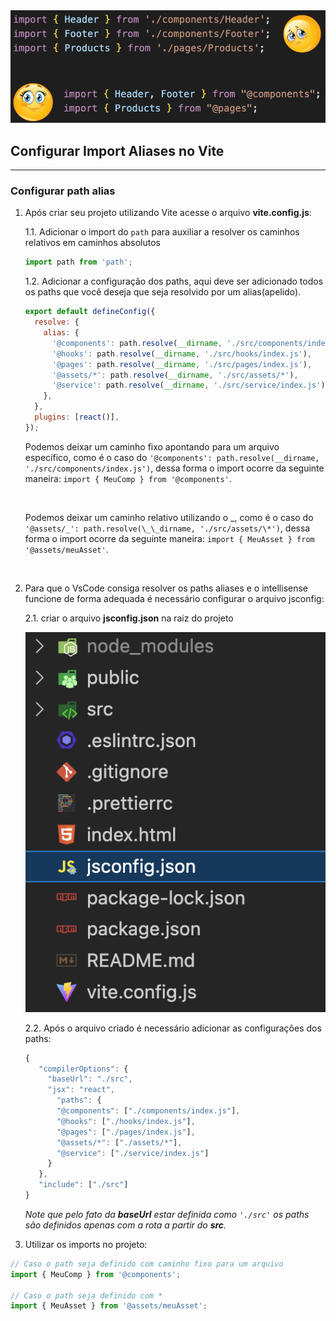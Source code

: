 <center>
    <img alt="Logo Path Aliases" title="Path Aliases" src="./assets/pathAliases/logo-path-aliases.png" />
</center>

## Configurar Import Aliases no Vite

---

### Configurar path alias

1. Após criar seu projeto utilizando Vite acesse o arquivo **vite.config.js**:

   1.1. Adicionar o import do `path` para auxiliar a resolver os caminhos relativos em caminhos absolutos

   ```js
   import path from 'path';
   ```

   1.2. Adicionar a configuração dos paths, aqui deve ser adicionado todos os paths que você deseja que seja resolvido por um alias(apelido).

   ```js
   export default defineConfig({
     resolve: {
       alias: {
         '@components': path.resolve(__dirname, './src/components/index.js'),
         '@hooks': path.resolve(__dirname, './src/hooks/index.js'),
         '@pages': path.resolve(__dirname, './src/pages/index.js'),
         '@assets/*': path.resolve(__dirname, './src/assets/*'),
         '@service': path.resolve(__dirname, './src/service/index.js'),
       },
     },
     plugins: [react()],
   });
   ```

   Podemos deixar um caminho fixo apontando para um arquivo específico, como é o caso do `'@components': path.resolve(__dirname, './src/components/index.js')`, dessa forma o import ocorre da seguinte maneira: `import { MeuComp } from '@components'`.

   <br/>

   Podemos deixar um caminho relativo utilizando o _, como é o caso do `'@assets/_': path.resolve(\_\_dirname, './src/assets/\*')`, dessa forma o import ocorre da seguinte maneira: `import { MeuAsset } from '@assets/meuAsset'`.

   <br/>

2. Para que o VsCode consiga resolver os paths aliases e o intellisense funcione de forma adequada é necessário configurar o arquivo jsconfig:

   2.1. criar o arquivo **jsconfig.json** na raiz do projeto

   ![Imagem com estrutura do projeto contendo o arquivo jsconfig.json](./assets/pathAliases/image-1.png)

   2.2. Após o arquivo criado é necessário adicionar as configurações dos paths:

   ```js
   {
      "compilerOptions": {
        "baseUrl": "./src",
        "jsx": "react",
          "paths": {
          "@components": ["./components/index.js"],
          "@hooks": ["./hooks/index.js"],
          "@pages": ["./pages/index.js"],
          "@assets/*": ["./assets/*"],
          "@service": ["./service/index.js"]
        }
      },
      "include": ["./src"]
   }
   ```

   _Note que pelo fato da **baseUrl** estar definida como `'./src'` os paths são definidos apenas com a rota a partir do **src**._

3. Utilizar os imports no projeto:

```jsx
// Caso o path seja definido com caminho fixo para um arquivo
import { MeuComp } from '@components';

// Caso o path seja definido com *
import { MeuAsset } from '@assets/meuAsset';
```
